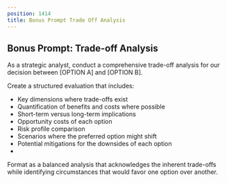 ```yaml
---
position: 1414
title: Bonus Prompt Trade Off Analysis
---
```


## Bonus Prompt: Trade-off Analysis

As a strategic analyst, conduct a comprehensive trade-off analysis for our decision between [OPTION A] and [OPTION B].





Create a structured evaluation that includes:

- Key dimensions where trade-offs exist
- Quantification of benefits and costs where possible
- Short-term versus long-term implications
- Opportunity costs of each option
- Risk profile comparison
- Scenarios where the preferred option might shift
- Potential mitigations for the downsides of each option
- 
Format as a balanced analysis that acknowledges the inherent trade-offs while identifying circumstances that would favor one option over another.